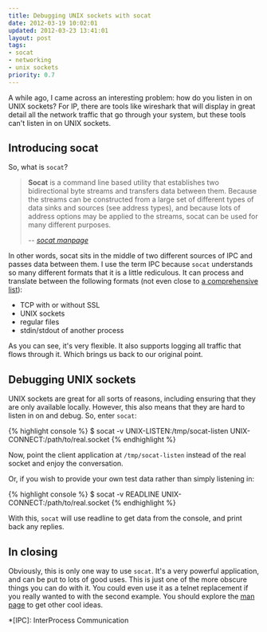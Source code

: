 ```yaml
---
title: Debugging UNIX sockets with socat
date: 2012-03-19 10:02:01
updated: 2012-03-23 13:41:01
layout: post
tags:
- socat
- networking
- unix sockets
priority: 0.7
---
```


A while ago, I came across an interesting problem: how do you listen in on 
UNIX sockets? For IP, there are tools like wireshark that will display in
great detail all the network traffic that go through your system, but these
tools can't listen in on UNIX sockets.

Introducing socat
-----------------

So, what is `socat`?

> **Socat** is a command line based utility that establishes two bidirectional
> byte streams and transfers data between them. Because the streams can be
> constructed from a large set of different types of data sinks and sources
> (see address types), and because lots of address options may be applied to
> the streams, socat can be used for many different purposes.
>
> *-- [socat manpage][man socat]*

In other words, socat sits in the middle of two different sources of IPC
and passes data between them. I use the term IPC because `socat` understands
so many different formats that it is a little rediculous. It can process and
translate between the following formats (not even close to 
[a comprehensive list][socat protocols]):

* TCP with or without SSL
* UNIX sockets
* regular files
* stdin/stdout of another process

As you can see, it's very flexible. It also supports logging all traffic that
flows through it. Which brings us back to our original point.

Debugging UNIX sockets
----------------------

UNIX sockets are great for all sorts of reasons, including ensuring that they
are only available locally. However, this also means that they are hard to
listen in on and debug. So, enter `socat`:

{% highlight console %}
$ socat -v UNIX-LISTEN:/tmp/socat-listen UNIX-CONNECT:/path/to/real.socket
{% endhighlight %}

Now, point the client application at `/tmp/socat-listen` instead of the real
socket and enjoy the conversation.

Or, if you wish to provide your own test data rather than simply listening in:

{% highlight console %}
$ socat -v READLINE UNIX-CONNECT:/path/to/real.socket
{% endhighlight %}

With this, `socat` will use readline to get data from the console, and print
back any replies.

In closing
----------

Obviously, this is only one way to use `socat`. It's a very powerful application,
and can be put to lots of good uses. This is just one of the more obscure things
you can do with it. You could even use it as a telnet replacement if you really
wanted to with the second example. You should explore the [man page][man socat]
to get other cool ideas.


[man socat]: http://www.dest-unreach.org/socat/doc/socat.html
[socat protocols]: http://www.dest-unreach.org/socat/doc/socat.html#ADDRESS_CREAT

*[IPC]: InterProcess Communication
